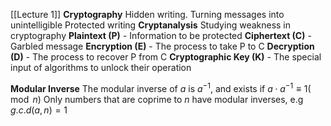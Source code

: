 [[Lecture 1]]
**Cryptography**
Hidden writing. Turning messages into unintelligible
Protected writing
**Cryptanalysis**
Studying weakness in cryptography
**Plaintext (P)** - Information to be protected
**Ciphertext (C)** - Garbled message
**Encryption (E)** - The process to take P to C
**Decryption (D)** - The process to recover P from C
**Cryptographic Key (K)** - The special input of algorithms to unlock their operation

**Modular Inverse**
The modular inverse of $a$ is $a^{-1}$, and exists if $a\cdot a^{-1}\equiv 1 (\mod n)$ 
Only numbers that are coprime to $n$ have modular inverses, e.g $g.c.d (a, n) = 1$


